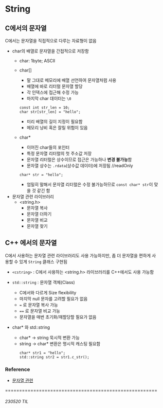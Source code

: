 # String

## C에서의 문자열
C에서는 문자열을 직접적으로 다루는 자료형이 없음   
- char의 배열로 문자열을 간접적으로 저장함
    - char: 1byte; ASCII
    - char[]
        - 말 그대로 메모리에 배열 선언하여 문자열처럼 사용
        - 배열에 바로 리터럴 문자열 할당
        - 각 인덱스에 접근해 수정 가능
        - 마지막 char 데이터는 `\0`
        ```
        const int str_len = 10;
        char str[str_len] = "hello";
        ```
        - 미리 배열의 길이 지정이 필요함
        - 메모리 낭비 혹은 잘릴 위험이 있음

    - char*
        - 이어진 char들의 포인터
        - 특정 문자열 리터럴의 첫 주소값 저장
        - 문자열 리터럴은 상수이므로 접근은 가능하나 **변경 불가능**함
        - 문자열 상수는 `.rdata`(상수값 데이터)에 저장됨    //readOnly
        ```
        char* str = "hello";
        ```
        - 엄밀히 말해서 문자열 리터럴은 수정 불가능하므로 `const char* str`이 맞을 것 같긴 함
- 문자열 관련 라이브러리
    - <string.h>
        - 문자열 복사
        - 문자열 더하기
        - 문자열 비교
        - 문자열 찾기


## C++ 에서의 문자열 
C에서 사용하는 문자열 관련 라이브러리도 사용 가능하지만, 좀 더 문자열을 편하게 사용할 수 있게 `String` 클래스 구현됨
- `<cstring>` : C에서 사용하는 <string.h> 라이브러리를 C++에서도 사용 가능함
- `std::string` : 문자열 객체(Class)
    - C에서와 다르게 Size flexibility
    - 마지막 null 문자를 고려할 필요가 없음
    - `=` 로 문자열 복사 가능
    - `==` 로 문자열 비교 가능 
    - 문자열을 매번 초기화/재할당할 필요가 없음

- char* 와 std::string
    - char* -> string 묵시적 변환 가능
    - string -> char* 변환은 명시적 캐스팅 필요함
        ```
        char* str1 = "hello";
        std::string str2 = str1.c_str();
        ```



### Reference
- [문자열 관련](https://www.sagacityjang@tistory.com/109)



======================================================
###### 230520 TIL
